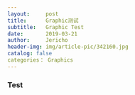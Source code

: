 ```yaml
---
layout:     post
title:      Graphic测试
subtitle:   Graphic Test
date:       2019-03-21
author:     Jericho
header-img: img/article-pic/342160.jpg
catalog: false
categories： Graphics
---
```


### Test